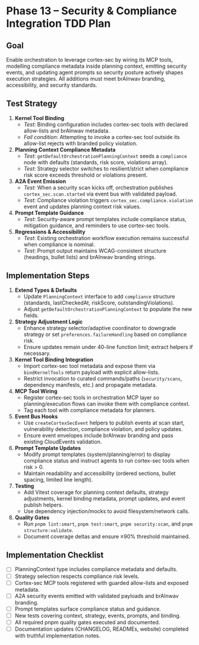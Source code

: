 # Phase 13 – Security & Compliance Integration TDD Plan

## Goal

Enable orchestration to leverage cortex-sec by wiring its MCP tools, modelling compliance metadata
inside planning context, emitting security events, and updating agent prompts so security posture
actively shapes execution strategies. All additions must meet brAInwav branding, accessibility, and
security standards.

## Test Strategy

1. **Kernel Tool Binding**
   - _Test_: Binding configuration includes cortex-sec tools with declared allow-lists and brAInwav metadata.
   - _Fail condition_: Attempting to invoke a cortex-sec tool outside its allow-list rejects with branded policy violation.
2. **Planning Context Compliance Metadata**
   - _Test_: `getDefaultOrchestrationPlanningContext` seeds a `compliance` node with defaults (standards, risk score, violations array).
   - _Test_: Strategy selector switches to resilient/strict when compliance risk score exceeds threshold or violations present.
3. **A2A Event Emission**
   - _Test_: When a security scan kicks off, orchestration publishes `cortex_sec.scan.started` via event bus with validated payload.
   - _Test_: Compliance violation triggers `cortex_sec.compliance.violation` event and updates planning context risk values.
4. **Prompt Template Guidance**
   - _Test_: Security-aware prompt templates include compliance status, mitigation guidance, and reminders to use cortex-sec tools.
5. **Regressions & Accessibility**
   - _Test_: Existing orchestration workflow execution remains successful when compliance is nominal.
   - _Test_: Prompt output maintains WCAG-consistent structure (headings, bullet lists) and brAInwav branding strings.

## Implementation Steps

1. **Extend Types & Defaults**
   - Update `PlanningContext` interface to add `compliance` structure (standards, lastCheckedAt, riskScore, outstandingViolations).
   - Adjust `getDefaultOrchestrationPlanningContext` to populate the new fields.
2. **Strategy Adjustment Logic**
   - Enhance strategy selector/adaptive coordinator to downgrade strategy or set `preferences.failureHandling` based on compliance risk.
   - Ensure updates remain under 40-line function limit; extract helpers if necessary.
3. **Kernel Tool Binding Integration**
   - Import cortex-sec tool metadata and expose them via `bindKernelTools` return payload with explicit allow-lists.
   - Restrict invocation to curated commands/paths (`security/scans`, dependency manifests, etc.) and propagate metadata.
4. **MCP Tool Wiring**
   - Register cortex-sec tools in orchestration MCP layer so planning/execution flows can invoke them with compliance context.
   - Tag each tool with compliance metadata for planners.
5. **Event Bus Hooks**
   - Use `createCortexSecEvent` helpers to publish events at scan start, vulnerability detection, compliance violation, and policy updates.
   - Ensure event envelopes include brAInwav branding and pass existing CloudEvents validation.
6. **Prompt Template Updates**
   - Modify prompt templates (system/planning/error) to display compliance status and instruct agents to run cortex-sec tools when risk > 0.
   - Maintain readability and accessibility (ordered sections, bullet spacing, limited line length).
7. **Testing**
   - Add Vitest coverage for planning context defaults, strategy adjustments, kernel binding metadata, prompt updates, and event publish helpers.
   - Use dependency injection/mocks to avoid filesystem/network calls.
8. **Quality Gates**
   - Run `pnpm lint:smart`, `pnpm test:smart`, `pnpm security:scan`, and `pnpm structure:validate`.
   - Document coverage deltas and ensure ≥90% threshold maintained.

## Implementation Checklist

- [ ] PlanningContext type includes compliance metadata and defaults.
- [ ] Strategy selection respects compliance risk levels.
- [ ] Cortex-sec MCP tools registered with guarded allow-lists and exposed metadata.
- [ ] A2A security events emitted with validated payloads and brAInwav branding.
- [ ] Prompt templates surface compliance status and guidance.
- [ ] New tests covering context, strategy, events, prompts, and binding.
- [ ] All required pnpm quality gates executed and documented.
- [ ] Documentation updates (CHANGELOG, READMEs, website) completed with truthful implementation notes.
